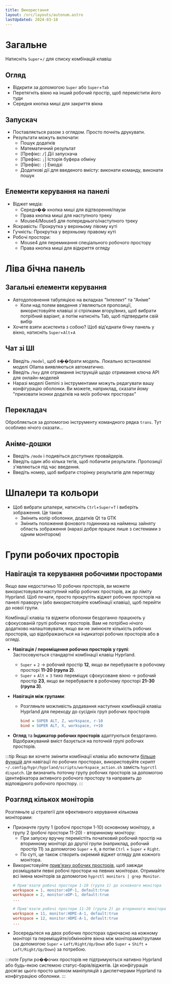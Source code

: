 ```yaml
---
title: Використання
layout: /src/layouts/autonum.astro
lastUpdated: 2024-03-18
---
```


# Загальне

Натисніть `Super`+`/` для списку комбінацій клавіш

## Огляд

- Відкрити за допомогою `Super` або `Super`+`Tab`
- Перетягніть вікно на інший робочий простір, щоб перемістити його туди
- Середня кнопка миші для закриття вікна

## Запускач

- Поставляється разом з оглядом. Просто почніть друкувати.
- Результати можуть включати:
  - Пошук додатків
  - Математичний результат
  - [Префікс: `/`] Дії запускача
  - [Префікс: `;`] Історія буфера обміну
  - [Префікс: `:`] Емодзі
  - Додаткові дії для введеного вмісту: виконати команду, виконати пошук

## Елементи керування на панелі
- Віджет медіа:
  - Середн�� кнопка миші для відтворення/паузи
  - Права кнопка миші для наступного треку
  - Mouse4/Mouse5 для попереднього/наступного треку
- Яскравість: Прокрутка у верхньому лівому куті
- Гучність: Прокрутка у верхньому правому куті
- Робочі простори:
  - Mouse4 для перемикання спеціального робочого простору
  - Права кнопка миші для відкриття огляду

# Ліва бічна панель

## Загальні елементи керування
- Автодоповнення табуляцією на вкладках "Інтелект" та "Аніме"
  - Коли над полем введення з'являються пропозиції, використовуйте клавіші зі стрілками вгору/вниз, щоб вибрати потрібний варіант, а потім натисніть Tab, щоб підтвердити свій вибір
- Хочете взяти асистента з собою? Щоб від'єднати бічну панель у вікно, натисніть `Super`+`Alt`+`A`

## Чат зі ШІ

- Введіть `/model`, щоб в��брати модель. Локально встановлені моделі Ollama виявляються автоматично.
- Введіть `/key` для отримання інструкцій щодо отримання ключа API для онлайн-моделей
- Наразі моделі Gemini з інструментами можуть редагувати вашу конфігурацію оболонки. Ви можете, наприклад, сказати йому "приховати іконки додатків на моїх робочих просторах"

## Перекладач

Обробляється за допомогою інструменту командного рядка `trans`. Тут особливо нічого сказати...

## Аніме-дошки

- Введіть `/mode` і подивіться доступних провайдерів.
- Введіть один або кілька тегів, щоб побачити результати. Пропозиції з'являються під час введення.
- Введіть номер, щоб вибрати сторінку результатів для перегляду

# Шпалери та кольори
- Щоб вибрати шпалери, натисніть `Ctrl`+`Super`+`T` і виберіть зображення. Це також
  - Змінить колір оболонки, додатків Qt та GTK
  - Змінить положення фонового годинника на найменш зайняту область зображення (наразі добре працює лише з системами з одним монітором)

# Групи робочих просторів

## Навігація та керування робочими просторами

Якщо вам недостатньо 10 робочих просторів, ви можете використовувати наступний набір робочих просторів, аж до ліміту Hyprland. Щоб почати, просто прокрутіть віджет робочих просторів на панелі праворуч (або використовуйте комбінації клавіш), щоб перейти до нової групи.

Комбінації клавіш та віджети оболонки бездоганно працюють у сфокусованій групі робочих просторів. Вам не потрібно нічого додатково налаштовувати, якщо ви не змінюєте кількість робочих просторів, що відображаються на індикаторі робочих просторів або в огляді.

- **Навігація / переміщення робочих просторів у групі**: Застосовуються стандартні комбінації клавіш Hyprland.
  - `Super` + `2` → робочий простір **12**, якщо ви перебуваєте в робочому просторі **11-20 (група 2)**.
  - `Super` + `Alt` + `3` тихо переміщує сфокусоване вікно → робочий простір **23**, якщо ви перебуваєте в робочому просторі **21-30 (група 3)**.

- **Навігація між групами**:
  - Розгляньте можливість додавання наступних комбінацій клавіш Hyprland для переходу до сусідніх груп робочих просторів
    ```ini title="~/.config/hypr/custom/keybinds.conf"
    bind = SUPER ALT, Z, workspace, r-10
    bind = SUPER ALT, X, workspace, r+10
    ```
- **Огляд** та **Індикатор робочих просторів** адаптуються бездоганно. Відображуваний вміст базується на поточній групі робочих просторів.
  
:::tip
Якщо ви хочете змінити комбінації клавіш або включити [більше функцій](https://wiki.hyprland.org/Configuring/Dispatchers/) для навігації по робочих просторах, використовуйте скрипт `~/.config/hypr/hyprland/scripts/workspace_action.sh` замість `hyprctl dispatch`. Це визначить поточну групу робочих просторів за допомогою ідентифікатора активного робочого простору та направить до відповідного робочого простору.
:::

## Розгляд кількох моніторів

Розгляньте ці стратегії для ефективного керування кількома моніторами:
- Призначте групу 1 (робочі простори 1-10) основному монітору, а групу 2 (робочі простори 11-20) - вторинному монітору:
  - При запуску вручну перемістіть початковий робочий простір на вторинному моніторі до другої групи (наприклад, робочий простір 11) за допомогою `Super` + `0`, а потім `Ctrl` + `Super` + `Right`.
  - По суті, це також створить окремий віджет огляду для кожного монітора.
- Використовуйте [прив'язку робочих просторів](https://wiki.hyprland.org/Configuring/Workspace-Rules/#rules), щоб завжди розміщувати певні робочі простори на певних моніторах. Отримайте всі імена моніторів за допомогою `hyprctl monitors | grep Monitor`.
  ```ini title="~/.config/custom/general.conf"
  # Прив'язати робочі простори 1-10 (група 1) до основного монітора
  workspace = 1, monitor:eDP-1, default:true
  workspace = 2, monitor:eDP-1, default:true
  ...

  # Прив'язати робочі простори 11-20 (група 2) до вторинного монітора
  workspace = 11, monitor:HDMI-A-1, default:true
  workspace = 12, monitor:HDMI-A-1, default:true
  ...
  ```
- Зосередьтеся на двох робочих просторах одночасно на кожному моніторі та переміщуйте/обмінюйте вікна між моніторами/групами (за допомогою `Super` + `Left/Right/Up/Down` або `Super` + `Shift` + `Left/Right/Up/Down`) за потребою.

:::note
Групи ро��очих просторів не підтримуються нативно Hyprland або будь-якою системою статус-барів/віджетів. Ця конфігурація досягає цього просто шляхом маніпуляцій з диспетчерами Hyprland та конфігурацією оболонки.
:::
